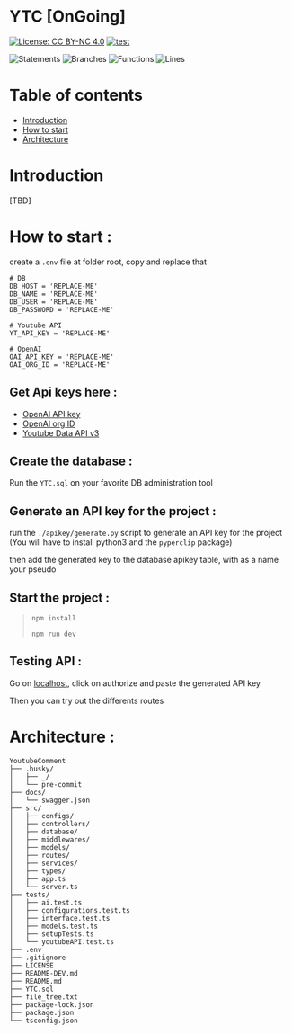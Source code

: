 # YTC [OnGoing]

[![License: CC BY-NC 4.0](https://img.shields.io/badge/License-CC_BY--NC_4.0-lightgrey.svg)](https://creativecommons.org/licenses/by-nc/4.0/)
[![test](https://github.com/ElBartt/YTC/actions/workflows/tests.yml/badge.svg?branch=main)](https://github.com/ElBartt/YTC/actions/workflows/tests.yml)

![Statements](https://img.shields.io/badge/statements-8.28%25-red.svg?style=flat)
![Branches](https://img.shields.io/badge/branches-1.7%25-red.svg?style=flat)
![Functions](https://img.shields.io/badge/functions-7.5%25-red.svg?style=flat)
![Lines](https://img.shields.io/badge/lines-9.34%25-red.svg?style=flat)

# Table of contents

-   [Introduction](#introduction)
-   [How to start](#how-to-start)
-   [Architecture](#architecture)

# Introduction

[TBD]

# How to start :

create a `.env` file at folder root, copy and replace that

```
# DB
DB_HOST = 'REPLACE-ME'
DB_NAME = 'REPLACE-ME'
DB_USER = 'REPLACE-ME'
DB_PASSWORD = 'REPLACE-ME'

# Youtube API
YT_API_KEY = 'REPLACE-ME'

# OpenAI
OAI_API_KEY = 'REPLACE-ME'
OAI_ORG_ID = 'REPLACE-ME'
```

## Get Api keys here :

-   [OpenAI API key](https://platform.openai.com/account/api-keys)
-   [OpenAI org ID](https://platform.openai.com/account/org-settings)
-   [Youtube Data API v3](https://console.cloud.google.com/apis/library/youtube.googleapis.com?project=reflected-radio-138113)

## Create the database :

Run the `YTC.sql` on your favorite DB administration tool

## Generate an API key for the project :

run the `./apikey/generate.py` script to generate an API key for the project
(You will have to install python3 and the `pyperclip` package)

then add the generated key to the database apikey table, with as a name your pseudo

## Start the project :

> `npm install`
>
> `npm run dev`

## Testing API :

Go on [localhost](http://localhost:1234/api-docs/), click on authorize and paste the generated API key

Then you can try out the differents routes

# Architecture :

```
YoutubeComment
├── .husky/
│   ├── _/
│   └── pre-commit
├── docs/
│   └── swagger.json
├── src/
│   ├── configs/
│   ├── controllers/
│   ├── database/
│   ├── middlewares/
│   ├── models/
│   ├── routes/
│   ├── services/
│   ├── types/
│   ├── app.ts
│   └── server.ts
├── tests/
│   ├── ai.test.ts
│   ├── configurations.test.ts
│   ├── interface.test.ts
│   ├── models.test.ts
│   ├── setupTests.ts
│   └── youtubeAPI.test.ts
├── .env
├── .gitignore
├── LICENSE
├── README-DEV.md
├── README.md
├── YTC.sql
├── file_tree.txt
├── package-lock.json
├── package.json
└── tsconfig.json

```
